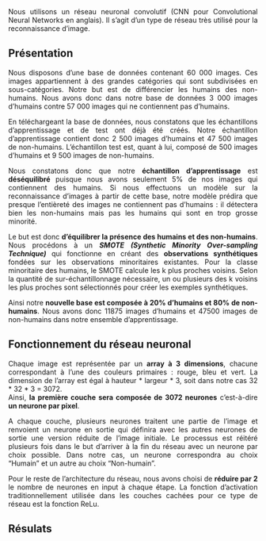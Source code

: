 <div style="text-align: justify">
Nous utilisons un réseau neuronal convolutif (CNN pour Convolutional
Neural Networks en anglais). Il s’agit d’un type de réseau très utilisé
pour la reconnaissance d’image.

Présentation
------------

Nous disposons d’une base de données contenant 60 000 images. Ces images
appartiennent à des grandes catégories qui sont subdivisées en
sous-catégories. Notre but est de différencier les humains des
non-humains. Nous avons donc dans notre base de données 3 000 images
d’humains contre 57 000 images qui ne contiennent pas d’humains.

En téléchargeant la base de données, nous constatons que les
échantillons d’apprentissage et de test ont déjà été créés. Notre
échantillon d’apprentissage contient donc 2 500 images d’humains et 47
500 images de non-humains. L’échantillon test est, quant à lui, composé
de 500 images d’humains et 9 500 images de non-humains.

Nous constatons donc que notre **échantillon d’apprentissage** est
**déséquilibré** puisque nous avons seulement 5% de nos images qui
contiennent des humains. Si nous effectuons un modèle sur la
reconnaissance d’images à partir de cette base, notre modèle prédira que
presque l’entièreté des images ne contiennent pas d’humains : il
détectera bien les non-humains mais pas les humains qui sont en trop
grosse minorité.

Le but est donc **d’équilibrer la présence des humains et des
non-humains**. Nous procédons à un ***SMOTE (Synthetic Minority
Over-sampling Technique)*** qui fonctionne en créant des **observations
synthétiques** fondées sur les observations minoritaires existantes.
Pour la classe minoritaire des humains, le SMOTE calcule les k plus
proches voisins. Selon la quantité de sur-échantillonnage nécessaire, un
ou plusieurs des k voisins les plus proches sont sélectionnés pour créer
les exemples synthétiques.

Ainsi notre **nouvelle base est composée à 20% d’humains et 80% de
non-humains**. Nous avons donc 11875 images d’humains et 47500 images de
non-humains dans notre ensemble d’apprentissage.

Fonctionnement du réseau neuronal
---------------------------------

Chaque image est représentée par un **array à 3 dimensions**, chacune
correspondant à l’une des couleurs primaires : rouge, bleu et vert. La
dimension de l’array est égal à hauteur \* largeur \* 3, soit dans notre
cas 32 \* 32 \* 3 = 3072.  
Ainsi, **la première couche sera composée de 3072 neurones**
c’est-à-dire **un neurone par pixel**.

A chaque couche, plusieurs neurones traitent une partie de l’image et
renvoient un neurone en sortie qui définira avec les autres neurones de
sortie une version réduite de l’image initiale. Le processus est réitéré
plusieurs fois dans le but d’arriver à la fin du réseau avec un neurone
par choix possible. Dans notre cas, un neurone correspondra au choix
“Humain” et un autre au choix “Non-humain”.

Pour le reste de l’architecture du réseau, nous avons choisi de
**réduire par 2** le nombre de neurones en input à chaque étape. La
fonction d’activation traditionnellement utilisée dans les couches
cachées pour ce type de réseau est la fonction ReLu.

Résulats
--------

</div>
